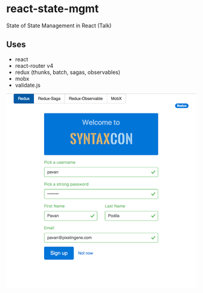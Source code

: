 # react-state-mgmt
State of State Management in React (Talk)

## Uses

- react
- react-router v4
- redux (thunks, batch, sagas, observables)
- mobx
- validate.js

![Screenshot](screenshot.png)
